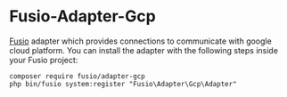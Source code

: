 Fusio-Adapter-Gcp
=====

[Fusio] adapter which provides connections to communicate with google cloud
platform. You can install the adapter with the following steps inside your Fusio 
project:

    composer require fusio/adapter-gcp
    php bin/fusio system:register "Fusio\Adapter\Gcp\Adapter"

[Fusio]: https://www.fusio-project.org/
